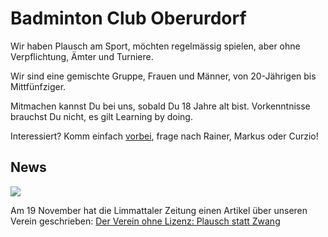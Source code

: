 # Badminton Club Oberurdorf

Wir haben Plausch am Sport, möchten regelmässig spielen, aber ohne Verpflichtung, Ämter und Turniere.

Wir sind eine gemischte Gruppe, Frauen und Männer, von 20-Jährigen bis Mittfünfziger. 

Mitmachen kannst Du bei uns, sobald Du 18 Jahre alt bist. Vorkenntnisse brauchst Du nicht, es gilt Learning by doing.

Interessiert? Komm einfach [vorbei](spielort), frage nach Rainer, Markus oder Curzio!

## News

[![](/page/images/limmattaler-20151119-bc-oberurdorf.png)](http://www.limmattalerzeitung.ch/limmattal/region-limmattal/der-verein-ohne-lizenz-plausch-statt-zwang-129743735)

Am 19 November hat die Limmattaler Zeitung einen Artikel über unseren Verein geschrieben: [Der Verein ohne Lizenz: Plausch statt Zwang](http://www.limmattalerzeitung.ch/limmattal/region-limmattal/der-verein-ohne-lizenz-plausch-statt-zwang-129743735)

 

